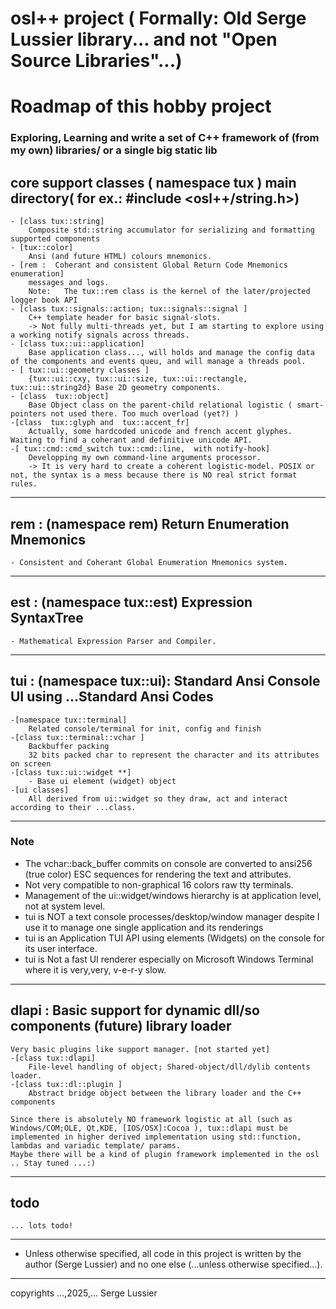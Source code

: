 
# osl++ project ( Formally: Old Serge Lussier library... and not "Open Source Libraries"...)

# Roadmap of this hobby project

### Exploring, Learning and write a set of C++ framework of (from my own) libraries/ or a single big static lib

## core support classes ( namespace tux ) main directory( for ex.: #include <osl++/string.h>)

    - [class tux::string]
        Composite std::string accumulator for serializing and formatting supported components
    - [tux::color]
        Ansi (and future HTML) colours mnemonics.
    - [rem :  Coherant and consistent Global Return Code Mnemonics enumeration]
        messages and logs.
        Note:   The tux::rem class is the kernel of the later/projected logger book API
    - [class tux::signals::action; tux::signals::signal ]
        C++ template header for basic signal-slots.
        -> Not fully multi-threads yet, but I am starting to explore using a working notify signals across threads.
    - [class tux::ui::application]
        Base application class..., will holds and manage the config data of the components and events queu, and will manage a threads pool.
    - [ tux::ui::geometry classes ]
        {tux::ui::cxy, tux::ui::size, tux::ui::rectangle, tux::ui::string2d} Base 2D geometry components.
    - [class  tux::object]
        Base Object class on the parent-child relational logistic ( smart-pointers not used there. Too much overload (yet?) )
    -[class  tux::glyph and  tux::accent_fr]
        Actually, some hardcoded unicode and french accent glyphes. Waiting to find a coherant and definitive unicode API.
    -[ tux::cmd::cmd_switch tux::cmd::line,  with notify-hook]
        Developping my own command-line arguments processor.
        -> It is very hard to create a coherent logistic-model. POSIX or not, the syntax is a mess because there is NO real strict format rules.
    
---

## rem : (namespace rem) Return Enumeration Mnemonics
    - Consistent and Coherant Global Enumeration Mnemonics system.
---

## est : (namespace tux::est) Expression SyntaxTree
    - Mathematical Expression Parser and Compiler.
---

## tui : (namespace tux::ui): Standard Ansi Console UI using ...Standard Ansi Codes
    -[namespace tux::terminal]
        Related console/terminal for init, config and finish
    -[class tux::terminal::vchar ]
        Backbuffer packing
        32 bits packed char to represent the character and its attributes on screen
    -[class tux::ui::widget **]
        - Base ui element (widget) object
    -[ui classes]
        All derived from ui::widget so they draw, act and interact according to their ...class.
---

### Note

* The vchar::back_buffer commits on console are converted to ansi256 (true color) ESC sequences for rendering the text and attributes.
* Not very compatible to non-graphical 16 colors raw tty terminals.
* Management of the ui::widget/windows hierarchy is at application level, not at system level.
* tui is NOT a text console processes/desktop/window manager despite I use it to manage one single application and its renderings
* tui is an Application TUI API using elements (Widgets) on the console for its user interface.
* tui is Not a fast UI renderer especially on Microsoft Windows Terminal where it is very,very, v-e-r-y slow.

---

## dlapi : Basic support for dynamic dll/so components (future) library loader

    Very basic plugins like support manager. [not started yet]
    -[class tux::dlapi]
        File-level handling of object; Shared-object/dll/dylib contents loader.
    -[class tux::dl::plugin ]
        Abstract bridge object between the library loader and the C++ components

    Since there is absolutely NO framework logistic at all (such as Windows/COM;OLE, Qt,KDE, [IOS/OSX]:Cocoa ), tux::dlapi must be implemented in higher derived implementation using std::function, lambdas and variadic template/ params.
    Maybe there will be a kind of plugin framework implemented in the osl .. Stay tuned ...:)
---

## todo
    ... lots todo! 
---

* Unless otherwise specified, all code in this project is written by the author (Serge Lussier)  and no one else (...unless otherwise specified...).
---
copyrights ...,2025,... Serge Lussier
